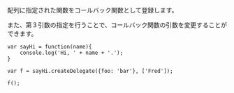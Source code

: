 配列に指定された関数をコールバック関数として登録します。

<div class="long">
また、第３引数の指定を行うことで、コールバック関数の引数を変更することができます。

    var sayHi = function(name){
        console.log('Hi, ' + name + '.');
    }
    
    var f = sayHi.createDelegate({foo: 'bar'}, ['Fred']);
    
    f();

